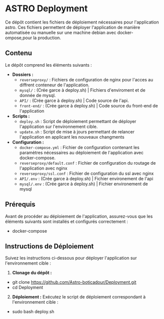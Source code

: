 # ASTRO Deployment

Ce dépôt contient les fichiers de déploiement nécessaires pour l'application astro. Ces fichiers permettent de déployer l'application de manière automatisée ou manuelle sur une machine debian avec docker-ompose,pour la production.

## Contenu

Le dépôt comprend les éléments suivants :

- **Dossiers :**
  - `reverseproxy/` : Fichiers de configuration de nginx pour l'acces au diffrent conteneur de l'application.
  - `mysql/` : (Crée garce à deploy.sh) | Fichiers d'enviroment et de donnée de mysql.
  - `API/` : (Crée garce à deploy.sh) | Code source de l'api.
  - `front-end/` : (Crée garce à deploy.sh) | Code source du front-end de l'application
- **Scripts :**
  - `deploy.sh` : Script de déploiement permettant de déployer l'application sur l'environnement cible.
  - `update.sh` : Script de mise à jours permettant de relancer l'application en applicant les nouveaux changments
- **Configuration :**
  - `docker-compose.yml` : Fichier de configuration contenant les paramètres nécessaires au déploiement de l'application avec docker-compose.
  - `reverseproxy/default.conf` : Fichier de configuration du routage de l'application avec nginx
  - `reverseproxy/ssl.conf` : Fichier de configuration du ssl avec nginx
  - `API/.env` : (Crée garce à deploy.sh) | Fichier environement de l'api
  - `mysql/.env` : (Crée garce à deploy.sh) | Fichier environement de mysql

## Prérequis

Avant de procéder au déploiement de l'application, assurez-vous que les éléments suivants sont installés et configurés correctement :

- docker-compose

## Instructions de Déploiement

Suivez les instructions ci-dessous pour déployer l'application sur l'environnement cible :

1. **Clonage du dépôt :**

- git clone https://github.com/Astro-boticadour/Deployment.git
- cd Deployment

2. **Déploiement :**
Exécutez le script de déploiement correspondant à l'environnement cible :
- sudo bash deploy.sh
